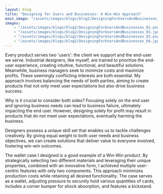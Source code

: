 ```yaml
---
layout: blog
title: "Designing for Users and Businesses: A Win-Win Approach"
main_image: "/assets/images/blogs/blog2/DesigningForUsersAndBusinesses_00.png"
images:
    - "/assets/images/blogs/blog2/DesigningForUsersAndBusinesses_01.png"
    - "/assets/images/blogs/blog2/DesigningForUsersAndBusinesses_02.jpg"
    - "/assets/images/blogs/blog2/DesigningForUsersAndBusinesses_03.png"
    - "/assets/images/blogs/blog2/DesigningForUsersAndBusinesses_04.jpg"
---
```


Every product serves two 'users': the client we support and the end-user we serve. Industrial designers, like myself, are trained to prioritize the end-user experience, creating intuitive, functional, and beautiful solutions. Meanwhile, business managers seek to minimize costs and maximize profits. These seemingly conflicting interests are both essential. My approach involves balancing the needs of both parties, aiming to create products that not only meet user expectations but also drive business success.

Why is it crucial to consider both sides? Focusing solely on the end user and ignoring business needs can lead to business failure, ultimately impacting the end user. However, designing solely for profit may result in products that do not meet user expectations, eventually harming the business.

Designers possess a unique skill set that enables us to tackle challenges creatively. By giving equal weight to both user needs and business objectives, we can create solutions that deliver value to everyone involved, fostering win-win outcomes.

The wallet case I designed is a good example of a Win-Win product. By strategically selecting two different materials and leveraging their unique properties, combined with an innovative form, I achieved multiple user-centric features with only two components. This approach minimizes production costs while retaining all desired functionality. The case serves as a wallet, adjusting pressure to securely hold various quantities of cards, includes a corner bumper for shock absorption, and features a kickstand.
